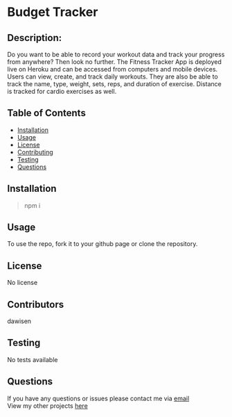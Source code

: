# Budget Tracker

## Description:
Do you want to be able to record your workout data and track your progress from anywhere? Then look no further. The Fitness Tracker App is deployed live on Heroku and can be accessed from computers and mobile devices. Users can view, create, and track daily workouts. They are also be able to track the name, type, weight, sets, reps, and duration of exercise. Distance is tracked for cardio exercises as well.

## Table of Contents

* [Installation](#Installation)
* [Usage](#Usage)
* [License](#License)
* [Contributing](#Contributing)
* [Testing](#Testing)
* [Questions](#Questions)


## Installation

> npm i

## Usage
To use the repo, fork it to your github page or clone the repository.

## License
No license

## Contributors
dawisen

## Testing
No tests available
  
## Questions
If you have any questions or issues please contact me via [email](daniellewwise@gmail.com)<br>
View my other projects [here](https://github.com/dawisen?tab=repositories)
